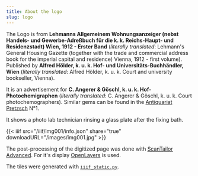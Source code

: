 ```yaml
---
title: About the logo
slug: logo
---
```

The Logo is from **Lehmanns Allgemeinem Wohnungsanzeiger (nebst Handels- und Gewerbe-Adreßbuch für die k. k. Reichs-Haupt- und Residenzstadt) Wien, 1912 - Erster Band** (*literally translated*: Lehmann's General Housing Gazette (together with the trade and commercial address book for the imperial capital and residence) Vienna, 1912 - first volume). Published by **Alfred Hölder, k. u. k. Hof- und Universitäts-Buchhändler, Wien** (*literally translated*: Alfred Hölder, k. u. k. Court and university bookseller, Vienna).

It is an advertisement for **C. Angerer & Göschl, k. u. k. Hof-Photochemigraphen** (*literally translated*: C. Angerer & Göschl, k. u. k. Court photochemographers). Similar gems can be found in the [Antiquariat Pretzsch](https://antiquariat-pretzsch.de/) N°1.

It shows a photo lab technician rinsing a glass plate after the fixing bath.

{{< iiif src="/iiif/img001/info.json" share="true" downloadURL="/images/img001.jpg" >}}

The post-processing of the digitized page was done with [ScanTailor Advanced](https://github.com/4lex4/scantailor-advanced). For it's display [OpenLayers](https://openlayers.org/) is used.

The tiles were generated with [`iiif_static.py`](https://github.com/zimeon/iiif).
